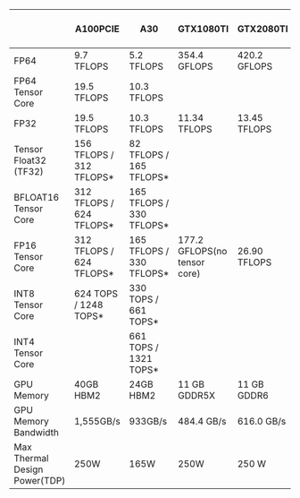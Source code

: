 | |  A100PCIE   | A30  | GTX1080TI  | GTX2080TI  | GTX3080  | GTX3090  | V100-FHHL  | V100-PCIE-16G  | V100-PCIE-32G  | V100-SMX3-32G  |V100S-PCIE-32G|
|  ----  | ----  | ----  | ----  | ----  | ----  | ----  | ----  | ----  | ----  | ----  | ----  |
| FP64  | 9.7 TFLOPS | 5.2 TFLOPS | 354.4 GFLOPS | 420.2 GFLOPS | 465.1 GFLOPS | 556.0 GFLOPS | 6.605 TFLOPS  | 7 TFLOPS | 7 TFLOPS | 7.834 TFLOPS | 8.2 TFLOPS |
| FP64 Tensor Core  | 19.5 TFLOPS | 10.3 TFLOPS | | |
| FP32  | 19.5 TFLOPS | 10.3 TFLOPS | 11.34 TFLOPS | 13.45 TFLOPS | 29.77 TFLOPS | 35.58 TFLOPS | 13.21 TFLOPS | 14 TFLOPS | 14 TFLOPS | 15.67 TFLOPS | 16.4 TFLOPS |
| Tensor Float32 (TF32)  | 156 TFLOPS / 312 TFLOPS* | 82 TFLOPS / 165 TFLOPS* | | |
| BFLOAT16 Tensor Core  | 312 TFLOPS / 624 TFLOPS* | 165 TFLOPS / 330 TFLOPS* | | |
| FP16 Tensor Core  | 312 TFLOPS / 624 TFLOPS* | 165 TFLOPS / 330 TFLOPS* | 177.2 GFLOPS(no tensor core) | 26.90 TFLOPS | 29.77 TFLOPS | 35.58 TFLOPS | 26.42 TFLOPS | 28.26 TFLOPS | 28.26 TFLOPS | 31.33 TFLOPS |
| INT8 Tensor Core  | 624 TOPS / 1248 TOPS* | 330 TOPS / 661 TOPS* | | |
| INT4 Tensor Core  |  | 661 TOPS / 1321 TOPS* | | |
| GPU Memory  | 40GB HBM2 | 24GB HBM2 | 11 GB GDDR5X | 11 GB GDDR6 | 10 GB GDDR6X | 24 GB GDDR6X | 16 GB HBM2 | 16 GB HBM2 | 32 GB HBM2 | 32 GB HBM2 | 32 GB HBM2
| GPU Memory Bandwidth  | 1,555GB/s | 933GB/s | 484.4 GB/s | 616.0 GB/s | 760.3 GB/s | 936.2 GB/s | 829.4 GB/s | 900 GB/sec | 900 GB/sec | 897.0 GB/s | 1134 GB/sec
| Max Thermal Design Power(TDP) | 250W | 165W | 250W | 250 W | 320 W | 350 W | 250 W | 250 W | 250 W | 250 W | 250 W